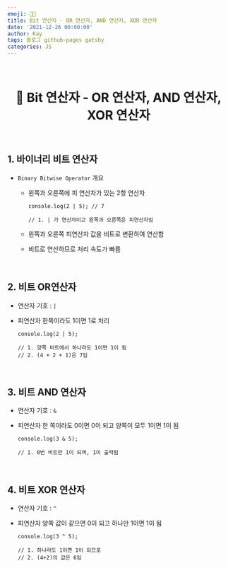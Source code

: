 ```yaml
---
emoji: 👨‍💻
title: Bit 연산자 - OR 연산자, AND 연산자, XOR 연산자
date: '2021-12-26 00:00:00'
author: Kay
tags: 블로그 github-pages gatsby
categories: JS
---
```


<br>

<h1 align="center">
  👋  Bit 연산자 - OR 연산자, AND 연산자, XOR 연산자
</h1>

<br>

## 1. 바이너리 비트 연산자

- `Binary Bitwise Operator` 개요

  - 왼쪽과 오른쪽에 피 연산자가 있는 2항 연산자

    ```tsx
    console.log(2 | 5); // 7

    // 1. | 가 연산자이고 왼쪽과 오른쪽은 피연산자임
    ```

  - 왼쪽과 오른쪽 피연산자 값을 비트로 변환하여 연산함
  - 비트로 연산하므로 처리 속도가 빠름

<br>

## 2. 비트 OR연산자

- 연산자 기호 : `|`
- 피연산자 한쪽이라도 1이면 1로 처리

  ```tsx
  console.log(2 | 5);

  // 1. 양쪽 비트에서 하나라도 1이면 1이 됨
  // 2. (4 + 2 + 1)은 7임
  ```

<br>

## 3. 비트 AND 연산자

- 연산자 기호 : `&`
- 피연산자 한 쪽이라도 0이면 0이 되고 양쪽이 모두 1이면 1이 됨

  ```tsx
  console.log(3 & 5);

  // 1. 0번 비트만 1이 되며, 1이 출력됨
  ```

<br>

## 4. 비트 XOR 연산자

- 연산자 기호 : `^`
- 피연산자 양쪽 값이 같으면 0이 되고 하나만 1이면 1이 됨

  ```tsx
  console.log(3 ^ 5);

  // 1. 하나라도 1이면 1이 되므로
  // 2. (4+2)의 값은 6임
  ```

```toc

```
